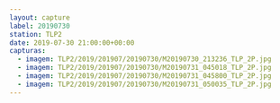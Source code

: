 ```yaml
---
layout: capture
label: 20190730
station: TLP2
date: 2019-07-30 21:00:00+00:00
capturas:
  - imagem: TLP2/2019/201907/20190730/M20190730_213236_TLP_2P.jpg
  - imagem: TLP2/2019/201907/20190730/M20190731_045018_TLP_2P.jpg
  - imagem: TLP2/2019/201907/20190730/M20190731_045800_TLP_2P.jpg
  - imagem: TLP2/2019/201907/20190730/M20190731_050035_TLP_2P.jpg
---
```

